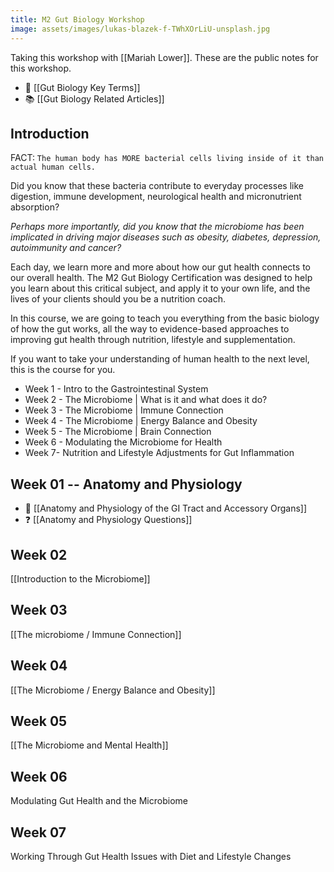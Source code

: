 ```yaml
---
title: M2 Gut Biology Workshop
image: assets/images/lukas-blazek-f-TWhXOrLiU-unsplash.jpg
---
```


Taking this workshop with [[Mariah Lower]]. These are the public notes for this workshop.


- 🔑 [[Gut Biology Key Terms]]
- 📚 [[Gut Biology Related Articles]]

## Introduction
FACT: `The human body has MORE bacterial cells living inside of it than actual human cells.`

Did you know that these bacteria contribute to everyday processes like digestion, immune development, neurological health and micronutrient absorption?

*Perhaps more importantly, did you know that the microbiome has been implicated in driving major diseases such as obesity, diabetes, depression, autoimmunity and cancer?*

Each day, we learn more and more about how our gut health connects to our overall health. The M2 Gut Biology Certification was designed to help you learn about this critical subject, and apply it to your own life, and the lives of your clients should you be a nutrition coach.

In this course, we are going to teach you everything from the basic biology of how the gut works, all the way to evidence-based approaches to improving gut health through nutrition, lifestyle and supplementation.

If you want to take your understanding of human health to the next level, this is the course for you.


- Week 1 - Intro to the Gastrointestinal System
- Week 2 - The Microbiome | What is it and what does it do?
- Week 3 - The Microbiome | Immune Connection
- Week 4 - The Microbiome | Energy Balance and Obesity
- Week 5 - The Microbiome | Brain Connection
- Week 6 - Modulating the Microbiome for Health
- Week 7- Nutrition and Lifestyle Adjustments for Gut Inflammation
  
## Week 01 -- Anatomy and Physiology

- 📝 [[Anatomy and Physiology of the GI Tract and Accessory Organs]]
- ❓ [[Anatomy and Physiology Questions]]

## Week 02 
 [[Introduction to the Microbiome]]
## Week 03
  [[The microbiome / Immune Connection]]
## Week 04
 [[The Microbiome / Energy Balance and Obesity]]
## Week 05
 [[The Microbiome and Mental Health]]
## Week 06
 Modulating Gut Health and the Microbiome
## Week 07
 Working Through Gut Health Issues with Diet and Lifestyle Changes

